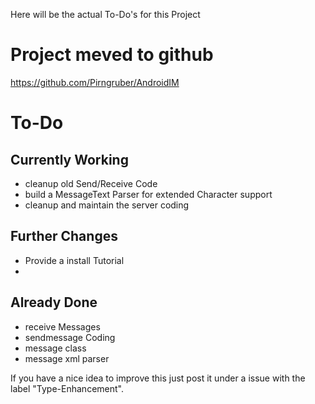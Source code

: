 Here will be the actual To-Do's for this Project

# Project meved to github #
https://github.com/Pirngruber/AndroidIM

# To-Do #

## Currently Working ##
  * cleanup old Send/Receive Code
  * build a MessageText Parser for extended Character support
  * cleanup and maintain the server coding


## Further Changes ##
  * Provide a install Tutorial
  * 


## Already Done ##
  * receive Messages
  * sendmessage Coding
  * message class
  * message xml parser


If you have a nice idea to improve this just post it under a issue with the label "Type-Enhancement".